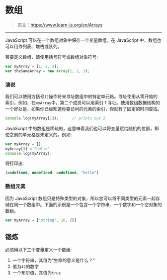 # 数组

> 原文：<https://www.learn-js.org/en/Arrays>

* * *

JavaScript 可以在一个数组对象中保存一个变量数组。在 JavaScript 中，数组也可以用作列表、堆栈或队列。

若要定义数组，请使用括号符号或数组对象符号:

```js
var myArray = [1, 2, 3];
var theSameArray = new Array(1, 2, 3); 
```

### 演说

我们可以使用方括号`[]`操作符来寻址数组中的特定单元格。寻址使用从零开始的索引，例如，在`myArray`中，第二个成员可以用索引 1 寻址。使用数组数据结构的一个好处是，如果你已经知道你要访问的元素的索引，你就有了固定的时间查找。

```js
console.log(myArray[1]);      // prints out 2 
```

JavaScript 中的数组是稀疏的，这意味着我们也可以将变量赋给随机的位置，即使之前的单元格是未定义的。例如:

```js
var myArray = []
myArray[3] = "hello"
console.log(myArray); 
```

将打印出:

```js
[undefined, undefined, undefined, "hello"] 
```

### 数组元素

因为 JavaScript 数组只是特殊类型的对象，所以您可以将不同类型的元素一起存储在同一个数组中。下面的示例是一个包含一个字符串、一个数字和一个空对象的数组。

```js
var myArray = ["string", 10, {}] 
```

## 锻炼

必须用以下三个变量定义一个数组:

1.  一个字符串，其值为“生命的意义是什么？”
2.  值为`42`的数字
3.  一个布尔值，其值为`true`